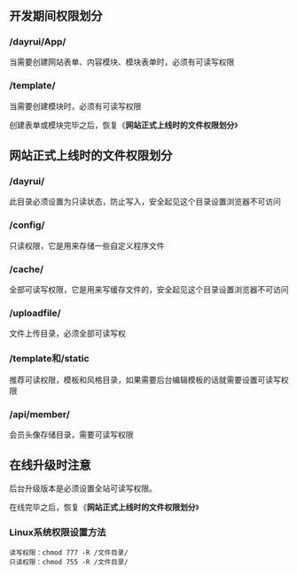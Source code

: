 # 

## 开发期间权限划分

### /dayrui/App/

当需要创建网站表单、内容模块、模块表单时，必须有可读写权限

### /template/

当需要创建模块时，必须有可读写权限

创建表单或模块完毕之后，恢复《**网站正式上线时的文件权限划分**》

## 网站正式上线时的文件权限划分

### /dayrui/

此目录必须设置为只读状态，防止写入，安全起见这个目录设置浏览器不可访问

### /config/

只读权限，它是用来存储一些自定义程序文件

### /cache/

全部可读写权限，它是用来写缓存文件的，安全起见这个目录设置浏览器不可访问

### /uploadfile/

文件上传目录，必须全部可读写权

### /template和/static

推荐可读权限，模板和风格目录，如果需要后台编辑模板的话就需要设置可读写权限

### /api/member/

会员头像存储目录，需要可读写权限

## 在线升级时注意

后台升级版本是必须设置全站可读写权限。

在线完毕之后，恢复《**网站正式上线时的文件权限划分**》

### Linux系统权限设置方法

```
读写权限：chmod 777 -R /文件目录/
只读权限：chmod 755 -R /文件目录/
```
